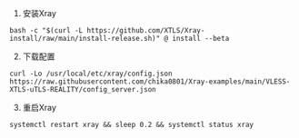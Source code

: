 1. 安装Xray

```
bash -c "$(curl -L https://github.com/XTLS/Xray-install/raw/main/install-release.sh)" @ install --beta
```

2. 下载配置

```
curl -Lo /usr/local/etc/xray/config.json https://raw.githubusercontent.com/chika0801/Xray-examples/main/VLESS-XTLS-uTLS-REALITY/config_server.json
```

3. 重启Xray

```
systemctl restart xray && sleep 0.2 && systemctl status xray
```
